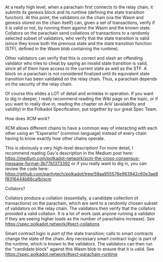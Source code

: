 At a really high level, when a parachain first connects to the relay chain, it submits its genesis block and its runtime (defining the state transition function). At this point, the validators on the chain (via the Wasm and genesis stored on the chain itself) can, given a set of transactions, verify if it is valid or not, by running them against the Wasm and the known state. Collators on the parachain send collations of transactions to a randomly selected subset of validators, who verify that the state transition is valid (since they know both the previous state and the state transition function (STF), defined in the Wasm blob containing the runtime).

Other validators can verify that this is correct and slash an offending validator who tries to cheat by saying an invalid state transition is valid, since all of them have access to the current state as well as the STF. A block on a parachain is not considered finalized until its equivalent state transition has been validated on the relay chain. Thus, a parachain depends on the security of the relay chain.

Of course this elides a LOT of detail and wrinkles in operation. If you want to dig in deeper, I really recommend reading the Wiki page on the topic, or if you want to really dive in, reading the chapter on AnV (availability and validity) in the Polkadot Specification, put together by our great Spec Team.

How does XCM work?

XCM allows different chains to have a common way of interacting with each other using an "Esperanto" (common language) instead of every chain having to know exactly how other chains operate.

This is obviously a very high-level description! For more detail, I recommend reading Gav's description in the Medium post here: https://medium.com/polkadot-network/xcm-the-cross-consensus-message-format-3b77b1373392 or if you really want to dig in, you can review the code here: https://github.com/paritytech/polkadot/tree/59aa955576e963942c60e3ae8f8316444b66cafb/xcm

Collators?

Collators produce a collation (essentially, a candidate collection of transactions) on the parachain, which are sent to a randomly chosen subset of validators on the relay chain. The validators then verify that the collators provided a valid collation. It is a lot of work (ask anyone running a validator if they are seeing higher loads as the number of parachains increase). See https://spec.polkadot.network/#sect-collations

Smart contract logic is _part of_ the state transition; calls to smart contracts change the state of the chain. Any necessary smart contract logic is part of the runtime, which is known to the validators. The validators can then run the "candidate block" against this Wasm blob to ensure that it is valid. See https://spec.polkadot.network/#sect-parachain-runtime
